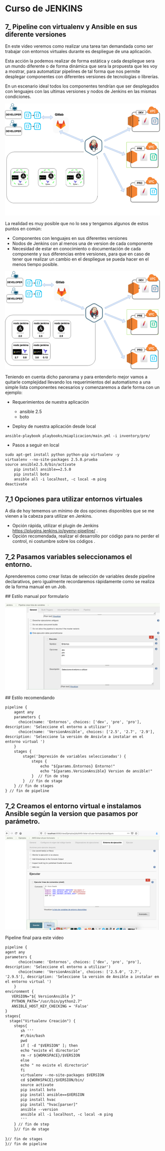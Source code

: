 # Curso de JENKINS 

## 7_ Pipeline con virtualenv y Ansible en sus diferente versiones 

En este video veremos como realizar una tarea tan demandada como ser trabajar con entornos virtuales durante es despliegue de una aplicación.

Esta acción la podemos realizar de forma estática y cada despliegue sera un mundo diferente o de forma dinámica que sera la propuesta que les voy a mostrar, para automatizar pipelines de tal forma que nos permite desplegar componentes con diferentes versiones de tecnologías o librerías. 

En un escenario ideal todos los componentes tendrían que ser  desplegados con lenguajes con las ultimas versiones y nodos de Jenkins en las mismas condiciones.

![Texto alternativo](imagenes/diapositivas-7-3ENTORNOSVIRTUALES.png)  

La realidad es muy posible que no lo sea y tengamos algunos de estos puntos en común:

- Componentes con lenguajes en sus diferentes versiones 
- Nodos de Jenkins con al menos una de version de cada componente
- Necesidad de estar en conocimiento o documentación de cada componente y sus diferencias entre versiones, para que en caso de tener que realizar un cambio en el despliegue se pueda hacer en el menos tiempo posible.

![Texto alternativo](imagenes/diapositivas-7-2ENTORNOSVIRTUALES.png)  


Teniendo en cuenta dicho panorama y para entenderlo mejor  vamos a quitarle complejidad llevando los requerimientos del automatismo a una simple lista componentes necesarios y comenzaremos a darle forma con un ejemplo: 

- Requerimientos de nuestra aplicación

    - ansible 2.5
    - boto

- Deploy de nuestra aplicación desde local

```
ansible-playbook playbooks/miaplicacion/main.yml -i inventory/pre/
```

- Pasos a seguir en local 

```
sudo apt-get install python python-pip virtualenv -y
virtualenv --no-site-packages 2.5.0.prueba
source ansible2.5.0/bin/activate
    pip install ansible==2.5.0
    pip install boto
    ansible all -i localhost, -c local -m ping
deactivate
```

## 7_1 Opciones para utilizar entornos virtuales

A día de hoy tememos un mínimo de dos opciones disponibles que se me vienen a la cabeza para utilizar en Jenkins.

-  Opción rápida, utilizar el plugin de Jenkins https://plugins.jenkins.io/pyenv-pipeline/ . 
-  Opción recomendada, realizar el desarrollo por código para no perder el control, ni costumbre sobre los códigos .

## 7_2 Pasamos variables seleccionamos el entorno.

Aprenderemos como crear listas de selección de variables desde pipeline declarativos, pero igualmente recordaremos rápidamente como se realiza de la forma manual en un Job.

## Estilo manual por formulario 

![Texto alternativo](imagenes/variable_entorno.jpeg)  


## Estilo recomendando

```
pipeline {
    agent any
    parameters { 
      choice(name: 'Entornos', choices: ['dev', 'pre', 'pro'], description: 'Seleccione el entorno a utilizar')
      choice(name: 'VersionAnsible', choices: ['2.5', '2.7', '2.9'], description: 'Seleccione la versión de Ansivle a instalar en el entorno virtual ') 
    }
    stages {
        stage('Impresión de variables seleccionadas') {
            steps {
                echo "${params.Entornos} Entorno!"
                echo "${params.VersionAnsible} Version de ansible!"
            }  // fin de step
        }  // fin de stage
    } // fin de stages
} // fin de pipeline
```



## 7_2 Creamos el entorno virtual e instalamos Ansible según la version que pasamos por parámetro.
       
![Texto alternativo](imagenes/jenkins_formulario.png)    

Pipeline final para este video   

```
pipeline { 
agent any 
parameters { 
      choice(name: 'Entornos', choices: ['dev', 'pre', 'pro'], description: 'Seleccione el entorno a utilizar')
      choice(name: 'VersionAnsible', choices: ['2.5.0', '2.7', '2.9.5'], description: 'Seleccione la versión de Ansible a instalar en el entorno virtual ') 
    }
environment {
   VERSION="${ VersionAnsible }" 
   PYTHON_PATH="/usr/bin/python2.7" 
   ANSIBLE_HOST_KEY_CHECKING = 'False' 
}
stages{
  stage("Virtualenv Creación") { 
    steps{
       sh ''' 
       #!/bin/bash 
       pwd
       if [ -d "$VERSION" ]; then 
       echo "existe el directorio"
       rm -r ${WORKSPACE}/$VERSION
       else
       echo " no existe el directorio" 
       fi
       virtualenv --no-site-packages $VERSION
       cd ${WORKSPACE}/$VERSION/bin/
       source activate
       pip install boto
       pip install ansible==$VERSION
       pip install hvac
       pip install "hvac[parser]" 
       ansible --version
       ansible all -i localhost, -c local -m ping
       '''
    } // fin de step 
    }// fin de stage

}// fin de stages
}// fin de pipeline

```

















